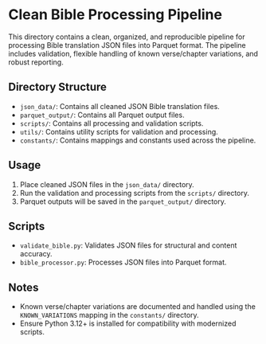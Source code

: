 <!-- @format -->

# Clean Bible Processing Pipeline

This directory contains a clean, organized, and reproducible pipeline for processing Bible translation JSON files into Parquet format. The pipeline includes validation, flexible handling of known verse/chapter variations, and robust reporting.

## Directory Structure

- `json_data/`: Contains all cleaned JSON Bible translation files.
- `parquet_output/`: Contains all Parquet output files.
- `scripts/`: Contains all processing and validation scripts.
- `utils/`: Contains utility scripts for validation and processing.
- `constants/`: Contains mappings and constants used across the pipeline.

## Usage

1. Place cleaned JSON files in the `json_data/` directory.
2. Run the validation and processing scripts from the `scripts/` directory.
3. Parquet outputs will be saved in the `parquet_output/` directory.

## Scripts

- `validate_bible.py`: Validates JSON files for structural and content accuracy.
- `bible_processor.py`: Processes JSON files into Parquet format.

## Notes

- Known verse/chapter variations are documented and handled using the `KNOWN_VARIATIONS` mapping in the `constants/` directory.
- Ensure Python 3.12+ is installed for compatibility with modernized scripts.
